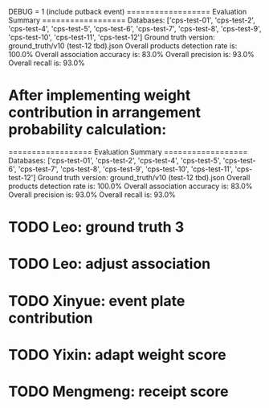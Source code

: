 DEBUG = 1 (include putback event)
================== Evaluation Summary ==================
Databases:  ['cps-test-01', 'cps-test-2', 'cps-test-4', 'cps-test-5', 'cps-test-6', 'cps-test-7', 'cps-test-8', 'cps-test-9', 'cps-test-10', 'cps-test-11', 'cps-test-12']
Ground truth version:  ground_truth/v10 (test-12 tbd).json
Overall products detection rate is: 100.0%
Overall association accuracy is: 83.0%
Overall precision is: 93.0%
Overall recall is: 93.0%



# After implementing weight contribution in arrangement probability calculation:
================== Evaluation Summary ==================
Databases:  ['cps-test-01', 'cps-test-2', 'cps-test-4', 'cps-test-5', 'cps-test-6', 'cps-test-7', 'cps-test-8', 'cps-test-9', 'cps-test-10', 'cps-test-11', 'cps-test-12']
Ground truth version:  ground_truth/v10 (test-12 tbd).json
Overall products detection rate is: 100.0%
Overall association accuracy is: 83.0%
Overall precision is: 93.0%
Overall recall is: 93.0%

# TODO Leo: ground truth 3
# TODO Leo: adjust association
# TODO Xinyue: event plate contribution
# TODO Yixin: adapt weight score
# TODO Mengmeng: receipt score